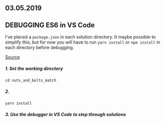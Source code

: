 ## 03.05.2019

## DEBUGGING ES6 in VS Code

  I've placed a `package.json` in each solution directory.
  It maybe possible to simplify this, but for now you will have to run `yarn install` or `npm install` in each directory before debugging.

[Source](https://medium.com/@drcallaway/debugging-es6-in-visual-studio-code-4444db797954)

##### 1. Set the working directory
```
cd nuts_and_bolts_match
```

##### 2. 
```yarn install```

##### 3. Use the debugger in VS Code to step through solutions 